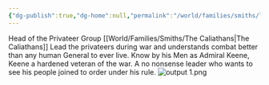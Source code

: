 ```yaml
---
{"dg-publish":true,"dg-home":null,"permalink":"/world/families/smiths/lev-keene/","dgPassFrontmatter":true,"created":"2025-03-10T20:45:55.524-04:00","updated":"2025-03-16T19:10:38.884-04:00"}
---
```



Head of the Privateer Group [[World/Families/Smiths/The Caliathans\|The Caliathans]]
Lead the privateers during war and understands combat better than any human General to ever live. Know by his Men as Admiral Keene, Keene a hardened veteran of the war. A no nonsense leader who wants to see his people joined to order under his rule. 
![output 1.png](/img/user/Pictures/output%201.png)